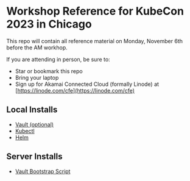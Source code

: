 # Workshop Reference for KubeCon 2023 in Chicago

This repo will contain all reference material on Monday, November 6th before the AM workhop.

If you are attending in person, be sure to:

- Star or bookmark this repo
- Bring your laptop
- Sign up for Akamai Connected Cloud (formally Linode) at [https://linode.com/cfe](https://linode.com/cfe)


## Local Installs
- [Vault (optional)](https://kirr.co/xfdde3)
- [Kubectl](https://kirr.co/qqjzil)
- [Helm](https://kirr.co/890eiu)

## Server Installs
- [Vault Bootstrap Script](https://kirr.co/6k05g8)
